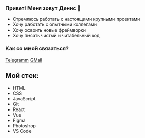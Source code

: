 ### Привет! Меня зовут Денис 👋
- Стремлюсь работать с настоящими крупными проектами
- Хочу работать с опытными коллегами
- Хочу освоить новые фреймворки
- Хочу писать чистый и читабельный код

### Как со мной связаться?
[Telegramm](@dinis_l) [GMail](ssdenis@gmail.com)

## Мой стек:
- HTML
- CSS
- JavaScript
- Git
- React
- Vue
- Figma
- Photoshop
- VS Code

